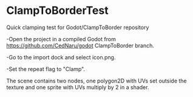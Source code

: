 # ClampToBorderTest
Quick clamping test for Godot/ClampToBorder repository

-Open the project in a compiled Godot from https://github.com/CedNaru/godot ClampToBorder branch.

-Go to the import dock and select icon.png.

-Set the repeat flag to "Clamp".

The scene contains two nodes, one polygon2D with UVs set outside the texture and one sprite with UVs multiply by 2 in a shader.
